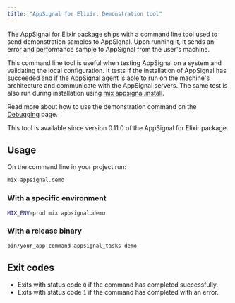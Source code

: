 ```yaml
---
title: "AppSignal for Elixir: Demonstration tool"
---
```


The AppSignal for Elixir package ships with a command line tool used to send demonstration samples to AppSignal. Upon running it, it sends an error and performance sample to AppSignal from the user's machine.

This command line tool is useful when testing AppSignal on a system and validating the local configuration. It tests if the installation of AppSignal has succeeded and if the AppSignal agent is able to run on the machine's architecture and communicate with the AppSignal servers. The same test is also run during installation using [mix appsignal.install](/elixir/1.x/command-line/install.html).

Read more about how to use the demonstration command on the [Debugging][debugging] page.

This tool is available since version 0.11.0 of the AppSignal for Elixir package.

## Usage

On the command line in your project run:

```bash
mix appsignal.demo
```

### With a specific environment

```bash
MIX_ENV=prod mix appsignal.demo
```

### With a release binary

```bash
bin/your_app command appsignal_tasks demo
```

## Exit codes

- Exits with status code `0` if the command has completed successfully.
- Exits with status code `1` if the command has completed with an error.

[debugging]: /support/debugging.html
